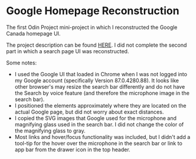 # Google Homepage Reconstruction
The first Odin Project mini-project in which I reconstructed the Google Canada homepage UI.

The project description can be found [HERE](https://www.theodinproject.com/courses/foundations/lessons/html-css). I did not complete the second part in which a search page UI was reconstructed.

Some notes:
- I used the Google UI that loaded in Chrome when I was not logged into my Google account (specifically Version 87.0.4280.88). It looks like other browser's may resize the search bar differently and do not have the Search by voice feature (and therefore the microphone image in the search bar).
- I positioned the elements approximately where they are located on the actual Google page, but did not worry about exact distances.
- I copied the SVG images that Google used for the microphone and magnifying glass used in the search bar. I did not change the color of the magnifying glass to gray.
- Most links and hover/focus functionality was included, but I didn't add a tool-tip for the hover over the microphone in the search bar or link to app bar from the drawer icon in the top header.

